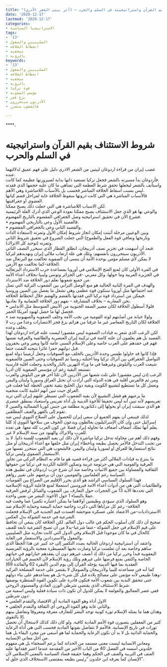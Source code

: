 ```yaml
---
title: "شروط الاستئناف بقيم القرآن واستراتيجيته في السلم والحرب – (أثر بيتي الشعر الأذري)"
date: '2020-12-17'
lastmod: '2020-12-17'
categories:
- الاستراتيجيا السياسية
tags:
- '13'
- الصليبيين والمغول
- انحطاط الخلافة
- متخفية
- بالرؤية
keywords:
- '13'
- الصليبيين والمغول
- انحطاط الخلافة
- متخفية
- بالرؤية
- قوة تركيا
- مؤسس الصفوية
- بزغ فجر
- الأذريون سيتحررون
- فالشعوب ستحرر

---
```

****،

# **شروط الاستئناف** **بقيم القرآن واستراتيجيته في السلم والحرب**

غضب إيران من قراءة اردوغان لبيتين من الشعر الاذري دليل على فهم عميق لدلالتهما عنده.  
فأردوغان بدأ مسيرته بالشعر فجعل تركيا تستعيد ذاتها بداية لصيرورتها عظيمة كما كانت.  
واستأنف بالشعر ليجعلها تحقق شرط العظمة التي تضاهي ما كان عليه حجمها الذي فقدته ليس بسبب اسقاط الخلافة المباشر فحسب بل بالأسباب اللامباشرة وهي الأهم.  
فالأسباب المباشرة هي التي كانت ذروتها سقوط الخلافة غاية لمراحل قضم كيانها العضوي أو جغرافيتها.  
لكن الاسباب اللامباشرة هي التي جعلت ذلك يصبح ممكنا.  
والوعي بها هو الذي جعل الاستئناف يصبح ممكنا بعودة الوعي الذي أدرك العلة الرئيسية فشرع الآن في تحقيق استراتيجية وصل الجغرافي المقضوم بالتاريخ المهضوم.  
• فالقصيد الأول وعي بالتاريخي المهضوم.  
• والقصيد الثاني وعي بالجغرافي المقضوم.  
وبين الوعيين مرحلة أثبتت إمكان انجاز شروط إمكان الأول وثمرته (استعادة الذات وتاريخها وتعافي قوة الفعل والطموح) التي جعلت الشروع في تحقيق شروط الثاني وثمرته (توحيد كل الاتراك).  
فبعد أن أسهمت في تحرير نصف أذربيجان، انطلق القطار الذي سيحرر النصف الثاني.  
الأذريون سيتحررون بأنفسهم: وتلك هي علة ارتعاب ملالي إيران وتهديدهم لتركيا.  
لا يمكن لأي مسلم مؤمن بوحدة الأمة أن ينسى أن الصفوية تحالفت مع البرتغال ضد الخلافة-كما تحالفت مع الأرمن.  
في المرة الأولى كان لمنع الفتح الإسلامي في أوروبا بمساعدة حرب الاسترداد البرتغالية في الجزيرة العربية وما حولها. وكل مغربي -في الجزائر وتونس وليبيا-بخلاف أعداء الأمة من جميع شعوبها نعلم دور الخلافة ضد الاسترداد.  
والهدف في المرة الثانية الحالية هو منع الوصل الترابي بين الشعوب التركية التي تمثل عند اجتماعها مثل أوروبا ستكون قوة عظمى وهي تشغل ما يفصل بين الصين وروسيا فيمكن من استرداد قوة تركيا التي فقدتها بالقضم والهضم خلال انحطاط الخلافة.  
نحن المغاربة – بخلاف المشارقة – نفهم دور الخلافة العثمانية ولا نعاديها.  
• فلولا أسطول الخلافة لكان مصير الضفة الجنوبية من الأبيض المتوسط مثل الاندلس فحصل لها ما حصل لهنود أمريكا الحمر.  
• ولولا خيانة من أصابتهم لوثة القومية من نخب الأمة وحلف الصفوية والصهيونية ضد الخلافة لكان التاريخ المعاصر غير ما عرفنا من هزائم بزغ فجر الانتصارات وعدا من رب لا يخلف وعده.  
لكن الرعب الذي شعر به قيادات الصفوية ليس مقصورا ليست علته قراءة اردوغان لهذا القصيد بل هم يعلمون أن علته كامنة في تركيبة إيران العنصرية والطائفية والعرقية نفسها.  
فهم في حقدهم على العرب خاصة وعلى الإسلام السني عامة كانوا وبغير وعي يحفرون قبل دولتهم حفرا غائرا نتيجته التفتت حتما.  
فإذا كانوا قد حاولوا طمس وحدة الأذريين بالحلف مع السوفيات وجعل أرمينيا دولة لمنع التواصل الجغرافي بين أتراك تركيا وما احتلته روسيا ثم السوفيات وحتى الصين فالصفوية شيعت العرب والبلوش وغيرهما في ما وراء النهرين بالنار والحديد وجعلت اقلية فارسية تستبعد البقية رغم أن مؤسس الصفوية كان أذريا.  
الرعب إذن ليس مقصورا على ثلث شعبها من الأذريين لأن ثلثا آخر هو من البلوش والعرب ومن ثم فالفرس أقلية في هذه الدولة التي أرادت أن تحتل العراق وسوريا ولبنان واليمن وتعمل كل ما تستطيع لتشييع الكويت وبقية دول الخليج بتقية تخفي الخطة كما فعلت في العراق حيث تبين أنهم اغلبية كانت متخفية.  
ما يرعبهم هو فشل التشييع لأن بقية الشعوب التي تسيطر عليهم إيران التي تريد تفريسهم لأنه تبين أنه ليس تحقيقا للأخوة الدينية بل أداة تفريس واستعباد بمنطق عنصري هو الذي سيفتت إيران أو يحولها إلى دكتاتورية مطلقة من جنس كوريا الشمالية والصين لا تقوم إلى بالقهر والعنف المطلقين.  
لذلك فينبغي أن يفهم الجميع أن سعي إيران للحصول على السلاح النووي ليس ضد إسرائيل حتى وإن كان الإسرائيليون يغالطون ويدعون الخوف من سلاحها النووي إذ كلنا يعلم أنها تملك أضعاف أضعاف ما تحاوله إيران فضلا عن كون الغرب كله معها. هي تعده للعرب والاتراك والهنود من سنة الإسلام لا غير.  
وفهم ذلك أهم من محاولة تدخل تركيا مباشرة لأن ذلك لن يعيد الشعوب للسنة ذاتيا. لا بد من تجنب التدخل فالأمر يحصل بطبعه وبأخطاء إيران مثل حلفها مع أعداء أذربيجان أو مثل نتائج استعمارها للعراق أو لسوريا ولبنان واليمن. فالشعوب هي التي ستحرر نفسها من الاستعمار الصفوي وليس تركيا.  
ما ينتزع به قيادات الملالي أكثر من قراءة قصيد هو ما قام به النظام التركي من تجاوز العرقية والقومية التي هي جرثومة غربية وتمكين الاقلية الكردية في تركيا من حقوقها الثقافية والمساواة بين جميع الاثنيات وخاصة منذ أن شرع حزب اردوغان في تطبيق هذه السياسة رغم العلمانيين والقوميين دون أن يرغمهم على تغيير رؤاهم.  
فهذا السلوك السياسي الراشد هو الذي يحرر الإقليم من الصراع بين القوميات والطائفيات التي هي من أدوات أعداء الامة فيروسين استعملا لمنع فاعلية الرؤية الإسلامية التي تحددها الآية 13 من الحجرات حول التعارف بين الشعوب والقبائل لرفض العرقية عملا بالنساء 1 حول الأخوة: البشر من نفس واحدة.  
وهو السلوك الذي سيؤدي وظيفتين أولاهما ما يمكن اعتباره تكفيرا عما وقعت فيه الخلافة- رغم كل مزاياها التي ذكرت وخاصة حماية البيضة وحماية الإسلام ضد الاسترداديات-من الاعتماد على عسكرة متوحشة أفسدت قيم الجندية في الإسلام فجعلت الشرعية في خدمة الشوكة بدل العكس.  
صحيح أن ذلك كان أسلوب الحكم في غالب دول العالم. لكن الخلافة كان ينبغي أن تحافظ على قيم الإسلام في جعل الشوكة -عنفا شرعيا-بدلا من أن تصبح الشرعية تابعة للعنف كالحال في ما كان موجودا قبل الإسلام وفي الدول التي كانت تحاربه مثل الصليبيين والمغول والاستردادين والاستعمار في الغاية.  
واعتقد أن استراتيجية اردوغان الحالية بصدد التكفير إلى حد كبير عن هذا الخطأ الذي ساهم وخاصة بعد أن تعلمنت تركيا وصارت نخبها المسيطرة معجبة بالرؤية الفرنسية اليعقوبية فبدأ وحرر تركيا من ذلك إذ أنصف غيرهم دون أن يفقدهم خياراتهم في حياتهم الخاصة واكتفي بمنع فرضها على غيرهم وتلك رؤية الإسلام لأن الحسم في الخيارات العقدية بما فيها الدينية يؤجله القرآن إلى يوم الدين (البقرة 62 والمائدة 69)  
كما أنه في مساعدته لليبيا ولأذربيجان والصومال لا يقتصر على خدمة المصلحة التركية -وهذا طبيعي لأنه مؤتمن على مصالح بلاده قبل كل شيء-بل هو يساعدهم على بناء دولهم حتى تتحقق الندية بين شعوب الأمة فتكون قادرة على تكوين القوة المنتظرة بوصفها شرط الاستئناف الذي يقتضي شرطي الوزن المادي والمستوى الروحي.  
ففي عصر العماليق والعولمة لا يمكن للدول أن تكون ذات سيادة فعلية وليس اسمية من دون شرطين:  
• الاول أداة وهو القوة المادية أي الاقتصاد والتقدم العلمي  
• والثاني غاية وهو القوة الروحي أي الثقافة والتقدم الخلقي.  
وهذان هما ما يمثله الإسلام ثورة كونية توحد البشر للتعارف معرفة ومعروفا وتفاضل بينهم إلا بالتقوى.  
كثير من المغفلين يتصورن قوة الأمم المادية كافية. ولو كان ذلك كذلك لاستحال أن تحصل ثورات في تاريخ الإنسانية. فالأمم لا تتفاضل بقوتها المادية فحسب التي هي أداة الرعاية والحماية الذاتية بل لا بد أن تكون الرعاية والحماية لما هو أسمى من مجرد البقاء بل هما من أجل معاني الإنسانية.  
ومعاني الانسانية ليست معنى مستمد من الحداثة كما يزعم السخفاء بل هي مفهوم خلدوني أسسه في الفصل 40 من الباب الأخير من المقدمة عندما اعتبر فقدانها علته العنف في التربية والعنف في الحكم وهما حقيقة فساد السياسة بالمعنى الإسلامي لأن الإنسان كما يعرفه ابن خلدون “رئيس بطبعه بمقتضى الاستخلاف الذي خلق له”.

###